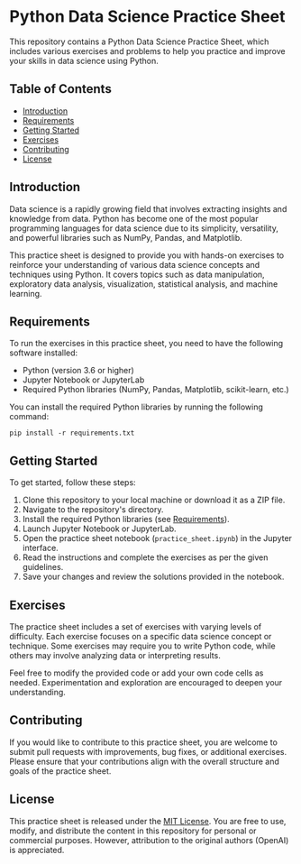 # Python Data Science Practice Sheet

This repository contains a Python Data Science Practice Sheet, which includes various exercises and problems to help you practice and improve your skills in data science using Python.

## Table of Contents

- [Introduction](#introduction)
- [Requirements](#requirements)
- [Getting Started](#getting-started)
- [Exercises](#exercises)
- [Contributing](#contributing)
- [License](#license)

## Introduction

Data science is a rapidly growing field that involves extracting insights and knowledge from data. Python has become one of the most popular programming languages for data science due to its simplicity, versatility, and powerful libraries such as NumPy, Pandas, and Matplotlib.

This practice sheet is designed to provide you with hands-on exercises to reinforce your understanding of various data science concepts and techniques using Python. It covers topics such as data manipulation, exploratory data analysis, visualization, statistical analysis, and machine learning.

## Requirements

To run the exercises in this practice sheet, you need to have the following software installed:

- Python (version 3.6 or higher)
- Jupyter Notebook or JupyterLab
- Required Python libraries (NumPy, Pandas, Matplotlib, scikit-learn, etc.)

You can install the required Python libraries by running the following command:

```
pip install -r requirements.txt
```

## Getting Started

To get started, follow these steps:

1. Clone this repository to your local machine or download it as a ZIP file.
2. Navigate to the repository's directory.
3. Install the required Python libraries (see [Requirements](#requirements)).
4. Launch Jupyter Notebook or JupyterLab.
5. Open the practice sheet notebook (`practice_sheet.ipynb`) in the Jupyter interface.
6. Read the instructions and complete the exercises as per the given guidelines.
7. Save your changes and review the solutions provided in the notebook.

## Exercises

The practice sheet includes a set of exercises with varying levels of difficulty. Each exercise focuses on a specific data science concept or technique. Some exercises may require you to write Python code, while others may involve analyzing data or interpreting results.

Feel free to modify the provided code or add your own code cells as needed. Experimentation and exploration are encouraged to deepen your understanding.

## Contributing

If you would like to contribute to this practice sheet, you are welcome to submit pull requests with improvements, bug fixes, or additional exercises. Please ensure that your contributions align with the overall structure and goals of the practice sheet.

## License

This practice sheet is released under the [MIT License](LICENSE). You are free to use, modify, and distribute the content in this repository for personal or commercial purposes. However, attribution to the original authors (OpenAI) is appreciated.
